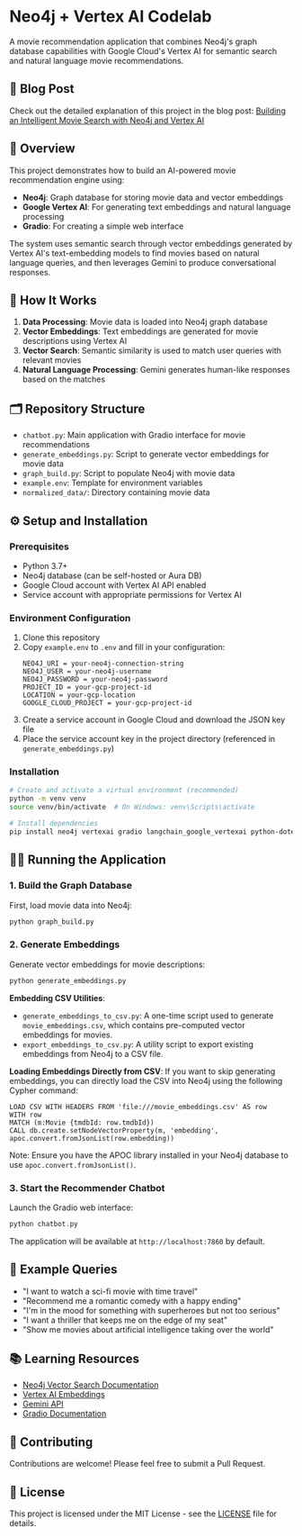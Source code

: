 
# Neo4j + Vertex AI Codelab

A movie recommendation application that combines Neo4j's graph database capabilities with Google Cloud's Vertex AI for semantic search and natural language movie recommendations.

## 📝 Blog Post

Check out the detailed explanation of this project in the blog post: [Building an Intelligent Movie Search with Neo4j and Vertex AI](https://sidagarwal04.medium.com/building-an-intelligent-movie-search-with-neo4j-and-vertex-ai-a38c75f79cf7)

## 🚀 Overview
This project demonstrates how to build an AI-powered movie recommendation engine using:

- **Neo4j**: Graph database for storing movie data and vector embeddings
- **Google Vertex AI**: For generating text embeddings and natural language processing
- **Gradio**: For creating a simple web interface

The system uses semantic search through vector embeddings generated by Vertex AI's text-embedding models to find movies based on natural language queries, and then leverages Gemini to produce conversational responses.

## 🧩 How It Works

1. **Data Processing**: Movie data is loaded into Neo4j graph database
2. **Vector Embeddings**: Text embeddings are generated for movie descriptions using Vertex AI
3. **Vector Search**: Semantic similarity is used to match user queries with relevant movies
4. **Natural Language Processing**: Gemini generates human-like responses based on the matches

## 🗂️ Repository Structure

- `chatbot.py`: Main application with Gradio interface for movie recommendations
- `generate_embeddings.py`: Script to generate vector embeddings for movie data
- `graph_build.py`: Script to populate Neo4j with movie data
- `example.env`: Template for environment variables
- `normalized_data/`: Directory containing movie data

## ⚙️ Setup and Installation

### Prerequisites

- Python 3.7+
- Neo4j database (can be self-hosted or Aura DB)
- Google Cloud account with Vertex AI API enabled
- Service account with appropriate permissions for Vertex AI

### Environment Configuration

1. Clone this repository
2. Copy `example.env` to `.env` and fill in your configuration:
   ```
   NEO4J_URI = your-neo4j-connection-string
   NEO4J_USER = your-neo4j-username
   NEO4J_PASSWORD = your-neo4j-password
   PROJECT_ID = your-gcp-project-id
   LOCATION = your-gcp-location
   GOOGLE_CLOUD_PROJECT = your-gcp-project-id
   ```
3. Create a service account in Google Cloud and download the JSON key file
4. Place the service account key in the project directory (referenced in `generate_embeddings.py`)

### Installation

```bash
# Create and activate a virtual environment (recommended)
python -m venv venv
source venv/bin/activate  # On Windows: venv\Scripts\activate

# Install dependencies
pip install neo4j vertexai gradio langchain_google_vertexai python-dotenv
```

## 🏃‍♀️ Running the Application

### 1. Build the Graph Database

First, load movie data into Neo4j:

```bash
python graph_build.py
```


### 2. Generate Embeddings

Generate vector embeddings for movie descriptions:

```bash
python generate_embeddings.py
```

**Embedding CSV Utilities**:
- `generate_embeddings_to_csv.py`: A one-time script used to generate `movie_embeddings.csv`, which contains pre-computed vector embeddings for movies.
- `export_embeddings_to_csv.py`: A utility script to export existing embeddings from Neo4j to a CSV file.

**Loading Embeddings Directly from CSV**:
If you want to skip generating embeddings, you can directly load the CSV into Neo4j using the following Cypher command:

```cypher
LOAD CSV WITH HEADERS FROM 'file:///movie_embeddings.csv' AS row
WITH row
MATCH (m:Movie {tmdbId: row.tmdbId})
CALL db.create.setNodeVectorProperty(m, 'embedding', apoc.convert.fromJsonList(row.embedding))
```

Note: Ensure you have the APOC library installed in your Neo4j database to use `apoc.convert.fromJsonList()`.

### 3. Start the Recommender Chatbot

Launch the Gradio web interface:

```bash
python chatbot.py
```

The application will be available at `http://localhost:7860` by default.

## 🧪 Example Queries

- "I want to watch a sci-fi movie with time travel"
- "Recommend me a romantic comedy with a happy ending"
- "I'm in the mood for something with superheroes but not too serious"
- "I want a thriller that keeps me on the edge of my seat"
- "Show me movies about artificial intelligence taking over the world"

## 📚 Learning Resources

- [Neo4j Vector Search Documentation](https://neo4j.com/docs/cypher-manual/current/indexes-for-vector-search/)
- [Vertex AI Embeddings](https://cloud.google.com/vertex-ai/docs/generative-ai/embeddings/get-text-embeddings)
- [Gemini API](https://cloud.google.com/vertex-ai/docs/generative-ai/model-reference/gemini)
- [Gradio Documentation](https://gradio.app/docs/)

## 🤝 Contributing

Contributions are welcome! Please feel free to submit a Pull Request.

## 📄 License

This project is licensed under the MIT License - see the [LICENSE](LICENSE) file for details.
